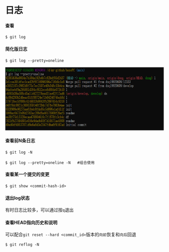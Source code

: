 # 日志

#### 查看

~~~
$ git log
~~~

#### 简化版日志
~~~
$ git log --pretty=oneline
~~~
<div align="left"><img src="assert/2.png" height="200px"/></div>

#### 查看前N条日志
~~~
$ git log -N

$ git log --pretty=oneline -N   #组合使用
~~~

#### 查看某一个提交的变更
~~~
$ git show <commit-hash-id>
~~~

#### 退出log状态  
有时日志比较多，可以通过按`q`退出

#### 查看HEAD指向历史和说明  

可以配合`git reset --hard <commit_id>`版本的`向前`恢复和`向后`回退

~~~
$ git reflog -N
~~~
